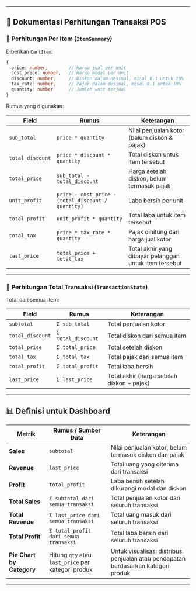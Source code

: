 
---

## 📘 **Dokumentasi Perhitungan Transaksi POS**

### 🔢 **Perhitungan Per Item (`ItemSummary`)**

Diberikan `CartItem`:

```ts
{
  price: number,        // Harga jual per unit
  cost_price: number,   // Harga modal per unit
  discount: number,     // Diskon dalam desimal, misal 0.1 untuk 10%
  tax_rate: number,     // Pajak dalam desimal, misal 0.1 untuk 10%
  quantity: number      // Jumlah unit terjual
}
```

Rumus yang digunakan:

| Field            | Rumus                                              | Keterangan                                             |
| ---------------- | -------------------------------------------------- | ------------------------------------------------------ |
| `sub_total`      | `price * quantity`                                 | Nilai penjualan kotor (belum diskon & pajak)           |
| `total_discount` | `price * discount * quantity`                      | Total diskon untuk item tersebut                       |
| `total_price`    | `sub_total - total_discount`                       | Harga setelah diskon, belum termasuk pajak             |
| `unit_profit`    | `price - cost_price - (total_discount / quantity)` | Laba bersih per unit                                   |
| `total_profit`   | `unit_profit * quantity`                           | Total laba untuk item tersebut                         |
| `total_tax`      | `price * tax_rate * quantity`                      | Pajak dihitung dari harga jual kotor                   |
| `last_price`     | `total_price + total_tax`                          | Total akhir yang dibayar pelanggan untuk item tersebut |

---

### 🧾 **Perhitungan Total Transaksi (`TransactionState`)**

Total dari semua item:

| Field            | Rumus              | Keterangan                                 |
| ---------------- | ------------------ | ------------------------------------------ |
| `subtotal`       | `Σ sub_total`      | Total penjualan kotor                      |
| `total_discount` | `Σ total_discount` | Total diskon dari semua item               |
| `total_price`    | `Σ total_price`    | Total setelah diskon                       |
| `total_tax`      | `Σ total_tax`      | Total pajak dari semua item                |
| `total_profit`   | `Σ total_profit`   | Total laba bersih                          |
| `last_price`     | `Σ last_price`     | Total akhir (harga setelah diskon + pajak) |

---

## 📊 **Definisi untuk Dashboard**

| Metrik                    | Rumus / Sumber Data                                | Keterangan                                                                         |
| ------------------------- | -------------------------------------------------- | ---------------------------------------------------------------------------------- |
| **Sales**                 | `subtotal`                                         | Nilai penjualan kotor, belum termasuk diskon dan pajak                             |
| **Revenue**               | `last_price`                                       | Total uang yang diterima dari transaksi                                            |
| **Profit**                | `total_profit`                                     | Laba bersih setelah dikurangi modal dan diskon                                     |
| **Total Sales**           | `Σ subtotal dari semua transaksi`                  | Total penjualan kotor dari seluruh transaksi                                       |
| **Total Revenue**         | `Σ last_price dari semua transaksi`                | Total uang masuk dari seluruh transaksi                                            |
| **Total Profit**          | `Σ total_profit dari semua transaksi`              | Total laba bersih dari seluruh transaksi                                           |
| **Pie Chart by Category** | Hitung `qty` atau `last_price` per kategori produk | Untuk visualisasi distribusi penjualan atau pendapatan berdasarkan kategori produk |

---
